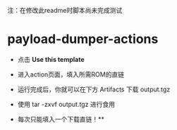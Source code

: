 注：在修改此readme时脚本尚未完成测试

# payload-dumper-actions

- 点击 **Use this template**  

- 进入action页面，填入所需ROM的直链

- 运行完成后，你就可以在下方 Artifacts 下载 output.tgz

- 使用 tar -zxvf output.tgz 进行食用

- 每次只能填入一个下载直链！**  
